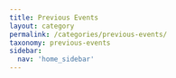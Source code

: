 ```yaml
---
title: Previous Events
layout: category
permalink: /categories/previous-events/
taxonomy: previous-events
sidebar:
  nav: 'home_sidebar'
---
```

